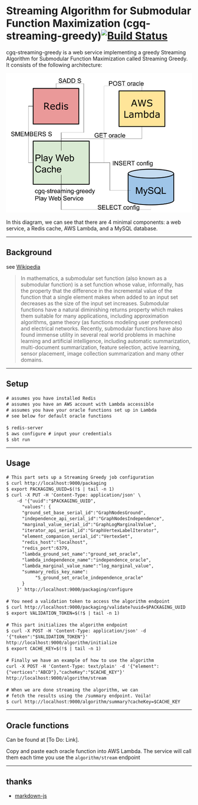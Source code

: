 # Streaming Algorithm for Submodular Function Maximization (cgq-streaming-greedy)[![Build Status](https://travis-ci.org/cswen17/cgq-streaming-greedy.svg?branch=master)](https://travis-ci.org/cswen17/cgq-streaming-greedy)

cgq-streaming-greedy is a web service implementing a greedy
Streaming Algorithm for Submodular Function Maximization called Streaming Greedy.
It consists of the following architecture:


![architecture image](https://raw.githubusercontent.com/cswen17/cgq-streaming-greedy/master/public/images/architecture.png)


In this diagram, we can see that there are 4 minimal components: a web service, a Redis cache, AWS Lambda, and a MySQL database.

----
## Background
see [Wikipedia](https://en.wikipedia.org/wiki/Submodular_set_function)

> In mathematics, a submodular set function (also known as a submodular function) is a set function whose value, informally, has the property that the difference in the incremental value of the function that a single element makes when added to an input set decreases as the size of the input set increases. Submodular functions have a natural diminishing returns property which makes them suitable for many applications, including approximation algorithms, game theory (as functions modeling user preferences) and electrical networks. Recently, submodular functions have also found immense utility in several real world problems in machine learning and artificial intelligence, including automatic summarization, multi-document summarization, feature selection, active learning, sensor placement, image collection summarization and many other domains.

----
## Setup
    # assumes you have installed Redis
    # assumes you have an AWS account with Lambda accessible
    # assumes you have your oracle functions set up in Lambda
    # see below for default oracle functions

    $ redis-server
    $ aws configure # input your credentials
    $ sbt run

----
## Usage
    # This part sets up a Streaming Greedy job configuration
    $ curl http://localhost:9000/packaging
    $ export PACKAGING_UUID=$(!$ | tail -n 1)
    $ curl -X PUT -H 'Content-Type: application/json' \
        -d '{"uuid":"$PACKAGING_UUID",
          "values": {
          "ground_set_base_serial_id":"GraphNodesGround",
          "independence_api_serial_id":"GraphNodesIndependence",
          "marginal_value_serial_id":"GraphLogMarginalValue",
          "iterator_api_serial_id":"GraphVertexLabelIterator",
          "element_companion_serial_id":"VertexSet",
          "redis_host":"localhost",
          "redis_port":6379,
          "lambda_ground_set_name":"ground_set_oracle",
          "lambda_independence_name":"independence_oracle",
          "lambda_marginal_value_name":"log_marginal_value",
          "summary_redis_key_name":
               "S_ground_set_oracle_independence_oracle"
          }
        }' http://localhost:9000/packaging/configure

    # You need a validation token to access the algorithm endpoint
    $ curl http://localhost:9000/packaging/validate?uuid=$PACKAGING_UUID
    $ export VALIDATION_TOKEN=$(!$ | tail -n 1)

    # This part initializes the algorithm endpoint
    $ curl -X POST -H 'Content-Type: application/json' -d '{"token":"$VALIDATION_TOKEN"}' http://localhost:9000/algorithm/initialize
    $ export CACHE_KEY=$(!$ | tail -n 1)

    # Finally we have an example of how to use the algorithm
    curl -X POST -H 'Content-Type: text/plain' -d '{"element":{"vertices":"ABCD"},"cacheKey":"$CACHE_KEY"}' http://localhost:9000/algorithm/stream

    # When we are done streaming the algorithm, we can
    # fetch the results using the /summary endpoint. Voila!
    $ curl http://localhost:9000/algorithm/summary?cacheKey=$CACHE_KEY

----
## Oracle functions
Can be found at [To Do: Link].

Copy and paste each oracle function into AWS Lambda. The service will call them each time you use the ``algorithm/stream`` endpoint

----
## thanks
* [markdown-js](https://github.com/evilstreak/markdown-js)

